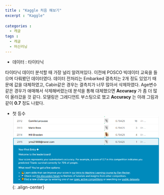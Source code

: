 ```yaml
---
title : "Kaggle 처음 해보기"
excerpt : "Kaggle"

categories :
  - 캐글
tags :
  - 캐글
  - 머신러닝
---
```


* 데이터 : 타이타닉

타이타닉 데이터 분석할 때 가장 널리 알려져있다. 이전에 POSCO 빅데이터 교육을 들으며 다뤄봤던 데이터였다. 데이터 전처리는 Embarked 결측치는 2개 정도 있었기 때문에 값을 대체하였고, Cabin같은 경우는 결측치가 너무 많아서 삭제하였다. Age변수 같은 경우가 애매해서 삭제해버렸는데 분석을 통해 대체했으면 **Accuracy** 가 좀 더 많이 올라갔을 것 같다. 모델링은 그레디언트 부스팅으로 했고 **Accuracy** 는 아래 그림과 같이 **0.7** 정도 나왔다.


* 첫 등수
![](/assets/images/kaggle.png){: .align-center}
